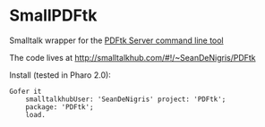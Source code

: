 SmallPDFtk
==========

Smalltalk wrapper for the [PDFtk Server command line tool](http://www.pdflabs.com/tools/pdftk-server/)

The code lives at http://smalltalkhub.com/#!/~SeanDeNigris/PDFtk

Install (tested in Pharo 2.0):
```
Gofer it
	smalltalkhubUser: 'SeanDeNigris' project: 'PDFtk';
	package: 'PDFtk';
	load.
```
